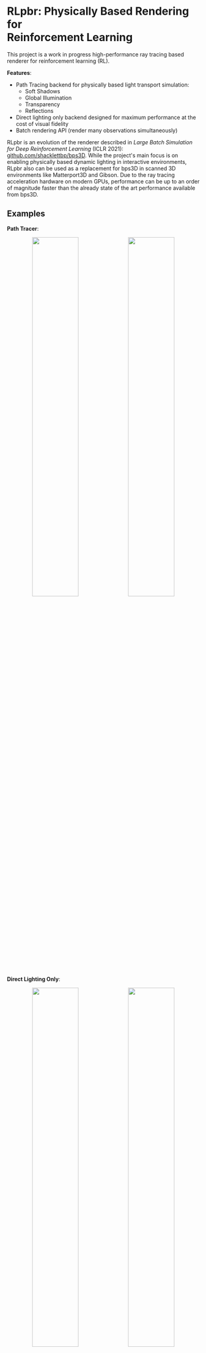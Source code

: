 RLpbr: Physically Based Rendering for<br/>Reinforcement Learning
============================================================

This project is a work in progress high-performance ray tracing based renderer for reinforcement learning (RL).

**Features**:
* Path Tracing backend for physically based light transport simulation:
    * Soft Shadows
    * Global Illumination
    * Transparency
    * Reflections
* Direct lighting only backend designed for maximum performance at the cost of visual fidelity
* Batch rendering API (render many observations simultaneously)

 RLpbr is an evolution of the renderer described in _Large Batch Simulation for Deep Reinforcement Learning_ (ICLR 2021): [github.com/shacklettbp/bps3D](https://github.com/shacklettbp/bps3D). While the project's main focus is on enabling physically based dynamic lighting in interactive environments, RLpbr also can be used as a replacement for bps3D in scanned 3D environments like Matterport3D and Gibson. Due to the ray tracing acceleration hardware on modern GPUs, performance can be up to an order of magnitude faster than the already state of the art performance available from bps3D.


Examples
--------

**Path Tracer**:
<p align="middle">
  <img src="data/example1.png" width="49%" />
  <img src="data/example2.png" width="49%" /> 
</p>

**Direct Lighting Only**:
<p align="middle">
  <img src="data/example3.png" width="49%" />
  <img src="data/example4.png" width="49%" /> 
</p>


Integration
-----------

RLpbr is designed to serve as the renderer for a larger training system (or any system that needs high-performance rendering). We are actively looking for new users interested in using RLpbr in their projects! The small utilities in `rlpbr/bin` provide an outline of the basic API, as well as the classes and functions in `include/rlpbr.hpp`. However, since the project is still in active development, we highly recommend you contact us directly (bps@cs.stanford.edu), and we can discuss actively helping with any integration efforts, as well as any new features that may be of use.

Dependencies
------------

* CMake
* OpenImageIO
* ISPC
* NVIDIA GPU
* CUDA 10.1 or higher
* NVIDIA driver with Vulkan 1.2 and `VK_KHR_ray_query` support (if in doubt use latest available)
* Vulkan headers and loader (described below)

The easiest way to obtain the Vulkan dependencies is by installing the latest version of the official Vulkan SDK, available at <https://vulkan.lunarg.com/sdk/home>. Detailed instructions for installing the SDK are [here](https://vulkan.lunarg.com/doc/sdk/latest/linux/getting_started.html), specifically the "System Requirements" and "Set up the runtime environment" sections. Be sure that the Vulkan SDK is enabled in your current shell before building.

Building
--------

A standalone copy of RLpbr can be built for experimentation purposes as follows:
```bash
git clone --recursive https://github.com/shacklettbp/rlpbr
cd rlpbr
mkdir build
cd build
cmake -DCMAKE_BUILD_TYPE=RelWithDebInfo ..
make
```

Tools and examples will be built in `rlpbr/build/bin/`

Thom machine setup
------------------

On a MSI laptop with ubuntu 20.4 dual boot (Vulkan doesn't work on WSL under windows currently)
Hardware config: Intel Core i7 + GPU GeForce RTX 2060 mobile

Building:

- Setup NVIDIA CUDA (11.7 with recent drivers 515) + setup paths to cuda
- Get the latest Vulkan SDK (1.3) + setup paths
- get ISPC + setup PATHs
- clone recursively git clone –recursive http://github.com/thomwolf/rlpbr
- to match vulkan 1.3 in gslang external, update glslang to current master: cd rlpbr/external/glslang + git checkout master
- install tbb: sudo apt-get install libtbb-dev
- (to sove issues with installing glfw, I added it as an external and in cmakelists, need to do sudo apt install xorg-dev)
- to solve issues with installing OpenImageIO, I installed it with vcpkg and updated the path in cmakelists: install vcpkg, install OpenImageIO with it and add vcpkg as toolchain in cmake
- to compile the fly example: install glew (with vcpkg for instance) and glu (sudo apt-get install libglu1-mesa-dev)
- to run the fly example: if error with device add __NV_PRIME_RENDER_OFFLOAD=1 __GLX_VENDOR_LIBRARY_NAME=nvidia before the executable

Scene Preprocessing
-------------------

RLpbr requires scenes to be converted into a custom format before rendering. The repository includes a tool for this purpose in `bin/preprocess.cpp` that can be used as follows:

```bash
./build/bin/preprocess src_file.glb dst_file.bps right up forward texture_dir --process-textures
```

This command will convert a source asset, `src_file.glb`, into RLpbr's custom format: `dst_file.bps`. The next three arguments (`right`, `up`, `forward`) describe how the coordinate axes of the source asset are transformed. Finally, `texture_dir` specifies that `dst_file.bps` will be written to expect textures to be in the `texture_dir` directory. The optional `--process-textures` argument tells `preprocess` to also preprocess any textures that are embedded in `src_file.glb` and write them to `texture_dir`.

The only currently supported input format is GLTF, although asset importing is decoupled from the overall project and can easily be extended.

Basic Usage
-----------

 * 3D Fly Camera: `./build/bin/fly scene_file.bps [SAMPLES PER PIXEL] [PATH TRACER DEPTH]`
 * Benchmarking: `./build/bin/singlebench scene_file.bps BATCH_SIZE RESOLUTION [SAMPLES PER PIXEL] [PATH TRACER DEPTH]`
